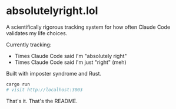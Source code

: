# absolutelyright.lol

A scientifically rigorous tracking system for how often Claude Code validates my life choices.

Currently tracking:
- Times Claude Code said I'm "absolutely right"
- Times Claude Code said I'm just "right" (meh)

Built with imposter syndrome and Rust.

```bash
cargo run
# visit http://localhost:3003
```

That's it. That's the README.
